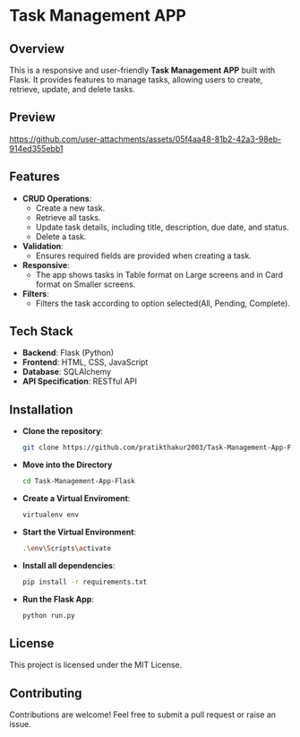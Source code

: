 # Task Management APP

## Overview

This is a responsive and user-friendly **Task Management APP** built with Flask. It provides features to manage tasks, allowing users to create, retrieve, update, and delete tasks.

## Preview



https://github.com/user-attachments/assets/05f4aa48-81b2-42a3-98eb-914ed355ebb1



## Features

- **CRUD Operations**:
  - Create a new task.
  - Retrieve all tasks.
  - Update task details, including title, description, due date, and status.
  - Delete a task.
- **Validation**:
  - Ensures required fields are provided when creating a task.
- **Responsive**:
  - The app shows tasks in Table format on Large screens and in Card format on Smaller screens.
- **Filters**:
  - Filters the task according to option selected(All, Pending, Complete).

## Tech Stack

- **Backend**: Flask (Python)
- **Frontend**: HTML, CSS, JavaScript
- **Database**: SQLAlchemy
- **API Specification**: RESTful API

## Installation

- **Clone the repository**:
  ```bash
  git clone https://github.com/pratikthakur2003/Task-Management-App-Flask.git
  ```
- **Move into the Directory**
  ```bash
  cd Task-Management-App-Flask
  ```
- **Create a Virtual Enviroment**:
  ```bash
  virtualenv env
  ```
- **Start the Virtual Environment**:
  ```bash
  .\env\Scripts\activate
  ```
- **Install all dependencies**:
  ```bash
  pip install -r requirements.txt
  ```
- **Run the Flask App**:
  ```bash
  python run.py
  ```
## License
This project is licensed under the MIT License.

## Contributing
Contributions are welcome! Feel free to submit a pull request or raise an issue.
